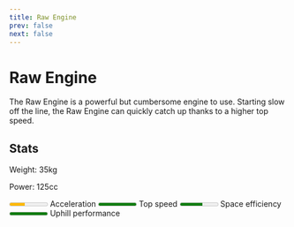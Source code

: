 ```yaml
---
title: Raw Engine
prev: false
next: false
---
```


# Raw Engine
The Raw Engine is a powerful but cumbersome engine to use. Starting slow off the line, the Raw Engine can quickly catch up thanks to a higher top speed.

## Stats
Weight: 35kg

Power: 125cc

<meter id="acceleration" min="0" max="5" low="2" high="3" optimum="5" value="2"></meter> <label for="acceleration">Acceleration</label>
<meter id="top-speed" min="0" max="5" low="2" high="3" optimum="5" value="5"></meter> <label for="top-speed">Top speed</label>
<meter id="space-efficiency" min="0" max="5" low="2" high="3" optimum="5" value="3"></meter> <label for="space-efficiency">Space efficiency</label>
<meter id="uphill-performance" min="0" max="5" low="2" high="3" optimum="5" value="5"></meter> <label for="uphill-performance">Uphill performance</label>